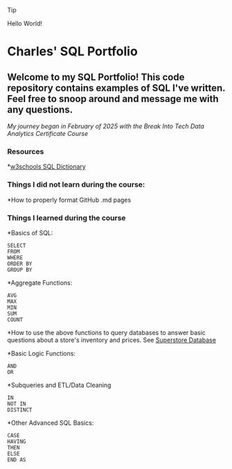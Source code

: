 > [!TIP]
> Hello World!


# Charles' SQL Portfolio

## Welcome to my SQL Portfolio! This code repository contains examples of SQL I've written. Feel free to snoop around and message me with any questions.

*My journey began in February of 2025 with the Break Into Tech Data Analytics Certificate Course*

### Resources  
*[w3schools SQL Dictionary](https://www.w3schools.com/sql/)

### Things I did not learn during the course:  
*How to properly format GitHub .md pages

### Things I learned during the course

*Basics of SQL:
```
SELECT
FROM
WHERE
ORDER BY
GROUP BY
```
*Aggregate Functions:
```
AVG
MAX
MIN
SUM
COUNT
```
*How to use the above functions to query databases to answer basic questions about a store's inventory and prices. See [Superstore Database](https://github.com/UseUrImagination917/SQL/blob/main/Superstore%20Database)  

*Basic Logic Functions:
```
AND
OR
```

*Subqueries and ETL/Data Cleaning
```
IN  
NOT IN
DISTINCT
```

*Other Advanced SQL Basics:
```
CASE
HAVING
THEN
ELSE
END AS
```
